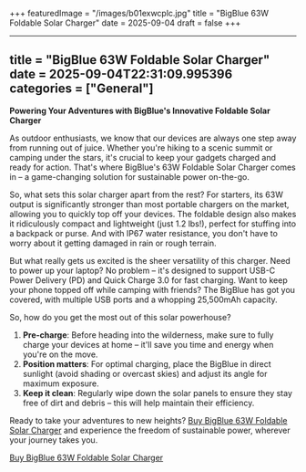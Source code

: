 +++
featuredImage = "/images/b01exwcplc.jpg"
title = "BigBlue 63W Foldable Solar Charger"
date = 2025-09-04
draft = false
+++

---
title = "BigBlue 63W Foldable Solar Charger"
date = 2025-09-04T22:31:09.995396
categories = ["General"]
---
**Powering Your Adventures with BigBlue's Innovative Foldable Solar Charger**

As outdoor enthusiasts, we know that our devices are always one step away from running out of juice. Whether you're hiking to a scenic summit or camping under the stars, it's crucial to keep your gadgets charged and ready for action. That's where BigBlue's 63W Foldable Solar Charger comes in – a game-changing solution for sustainable power on-the-go.

So, what sets this solar charger apart from the rest? For starters, its 63W output is significantly stronger than most portable chargers on the market, allowing you to quickly top off your devices. The foldable design also makes it ridiculously compact and lightweight (just 1.2 lbs!), perfect for stuffing into a backpack or purse. And with IP67 water resistance, you don't have to worry about it getting damaged in rain or rough terrain.

But what really gets us excited is the sheer versatility of this charger. Need to power up your laptop? No problem – it's designed to support USB-C Power Delivery (PD) and Quick Charge 3.0 for fast charging. Want to keep your phone topped off while camping with friends? The BigBlue has got you covered, with multiple USB ports and a whopping 25,500mAh capacity.

So, how do you get the most out of this solar powerhouse?

1. **Pre-charge**: Before heading into the wilderness, make sure to fully charge your devices at home – it'll save you time and energy when you're on the move.
2. **Position matters**: For optimal charging, place the BigBlue in direct sunlight (avoid shading or overcast skies) and adjust its angle for maximum exposure.
3. **Keep it clean**: Regularly wipe down the solar panels to ensure they stay free of dirt and debris – this will help maintain their efficiency.

Ready to take your adventures to new heights? [Buy BigBlue 63W Foldable Solar Charger](https://www.amazon.com/dp/B01EXWCPLC) and experience the freedom of sustainable power, wherever your journey takes you.

[Buy BigBlue 63W Foldable Solar Charger](https://www.amazon.com/dp/B01EXWCPLC)
